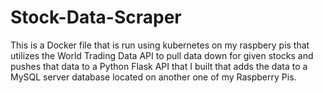 # Stock-Data-Scraper
This is a Docker file that is run using kubernetes on my raspbery pis that utilizes the World Trading Data API to pull data down for given stocks and pushes that data to a Python Flask API that I built that adds the data to a MySQL server database located on another one of my Raspberry Pis.

